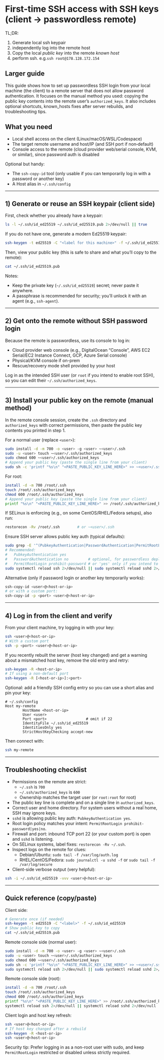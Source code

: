 # First-time SSH access with SSH keys (client → passwordless remote)

TL;DR:

1. Generate local ssh keypair
2. independently log into the remote host
3. Copy the local _public key_ into the remote _known host_
4. perform ssh. e.g.`ssh root@178.128.172.154`

## Larger guide

This guide shows how to set up passwordless SSH login from your local machine (the client) to a remote server that does not allow password authentication. It focuses on the manual method you used: copying the public key contents into the remote user’s `authorized_keys`. It also includes optional shortcuts, known_hosts fixes after server rebuilds, and troubleshooting tips.

## What you need

- Local shell access on the client (Linux/macOS/WSL/Codespace)
- The target remote username and host/IP (and SSH port if non‑default)
- Console access to the remote (cloud provider web/serial console, KVM, or similar), since password auth is disabled

Optional but handy:
- The `ssh-copy-id` tool (only usable if you can temporarily log in with a password or another key)
- A Host alias in `~/.ssh/config`

---

## 1) Generate or reuse an SSH keypair (client side)

First, check whether you already have a keypair:

```bash
ls -l ~/.ssh/id_ed25519 ~/.ssh/id_ed25519.pub 2>/dev/null || true
```

If you do not have one, generate a modern Ed25519 keypair:

```bash
ssh-keygen -t ed25519 -C "<label for this machine>" -f ~/.ssh/id_ed25519
```

Then, view your public key (this is safe to share and what you’ll copy to the remote):

```bash
cat ~/.ssh/id_ed25519.pub
```

Notes:
- Keep the private key (`~/.ssh/id_ed25519`) secret; never paste it anywhere.
- A passphrase is recommended for security; you’ll unlock it with an agent (e.g., `ssh-agent`).

---

## 2) Get onto the remote without SSH password login

Because the remote is passwordless, use its console to log in:

- Cloud provider web console (e.g., DigitalOcean “Console”, AWS EC2 Serial/EC2 Instance Connect, GCP, Azure Serial console)
- Physical/KVM console if on-prem
- Rescue/recovery mode shell provided by your host

Log in as the intended SSH user (or `root` if you intend to enable root SSH), so you can edit their `~/.ssh/authorized_keys`.

---

## 3) Install your public key on the remote (manual method)

In the remote console session, create the `.ssh` directory and `authorized_keys` with correct permissions, then paste the public key contents you printed in step 1.

For a normal user (replace `<user>`):

```bash
sudo install -d -m 700 -o <user> -g <user> ~<user>/.ssh
sudo -u <user> touch ~<user>/.ssh/authorized_keys
sudo chmod 600 ~<user>/.ssh/authorized_keys
# Append your public key (paste the single line from your client)
sudo sh -c 'printf "%s\n" "<PASTE_PUBLIC_KEY_LINE_HERE>" >> ~<user>/.ssh/authorized_keys'
```

For root:

```bash
install -d -m 700 /root/.ssh
touch /root/.ssh/authorized_keys
chmod 600 /root/.ssh/authorized_keys
# Append your public key (paste the single line from your client)
printf "%s\n" "<PASTE_PUBLIC_KEY_LINE_HERE>" >> /root/.ssh/authorized_keys
```

If SELinux is enforcing (e.g., on some CentOS/RHEL/Fedora setups), also run:

```bash
restorecon -Rv /root/.ssh        # or ~<user>/.ssh
```

Ensure SSH server allows public key auth (typical defaults):

```bash
sudo grep -E '^(PubkeyAuthentication|PasswordAuthentication|PermitRootLogin)' /etc/ssh/sshd_config || true
# Recommended:
#   PubkeyAuthentication yes
#   PasswordAuthentication no         # optional, for passwordless deployments
#   PermitRootLogin prohibit-password # or 'yes' only if you intend to use key-based root login
sudo systemctl reload ssh 2>/dev/null || sudo systemctl reload sshd 2>/dev/null || true
```

Alternative (only if password login or another key temporarily works):

```bash
ssh-copy-id <user>@<host-or-ip>
# or with a custom port:
ssh-copy-id -p <port> <user>@<host-or-ip>
```

---

## 4) Log in from the client and verify

From your client machine, try logging in with your key:

```bash
ssh <user>@<host-or-ip>
# With a custom port
ssh -p <port> <user>@<host-or-ip>
```

If you recently rebuilt the server (host key changed) and get a warning about a mismatched host key, remove the old entry and retry:

```bash
ssh-keygen -R <host-or-ip>
# If using a non-default port
ssh-keygen -R [<host-or-ip>]:<port>
```

Optional: add a friendly SSH config entry so you can use a short alias and pin your key:

```sshconfig
# ~/.ssh/config
Host my-remote
		HostName <host-or-ip>
		User <user>
		Port <port>                  # omit if 22
		IdentityFile ~/.ssh/id_ed25519
		IdentitiesOnly yes
		StrictHostKeyChecking accept-new
```

Then connect with:

```bash
ssh my-remote
```

---

## Troubleshooting checklist

- Permissions on the remote are strict:
	- `~/.ssh` is `700`
	- `~/.ssh/authorized_keys` is `600`
	- Ownership matches the target user (or `root:root` for root)
- The public key line is complete and on a single line in `authorized_keys`.
- Correct user and home directory. For system users without a real home, SSH may ignore keys.
- `sshd` is allowing public key auth: `PubkeyAuthentication yes`.
- Root login policy matches your intent: `PermitRootLogin prohibit-password|yes|no`.
- Firewall and port: inbound TCP port 22 (or your custom port) is open and `sshd` is listening.
- On SELinux systems, label fixes: `restorecon -Rv ~/.ssh`.
- Inspect logs on the remote for clues:
	- Debian/Ubuntu: `sudo tail -f /var/log/auth.log`
	- RHEL/CentOS/Fedora: `sudo journalctl -u sshd -f` or `sudo tail -f /var/log/secure`
- Client-side verbose output (very helpful):

```bash
ssh -i ~/.ssh/id_ed25519 -vvv <user>@<host-or-ip>
```

---

## Quick reference (copy/paste)

Client side:

```bash
# Generate once (if needed)
ssh-keygen -t ed25519 -C "<label>" -f ~/.ssh/id_ed25519
# Show public key to copy
cat ~/.ssh/id_ed25519.pub
```

Remote console side (normal user):

```bash
sudo install -d -m 700 -o <user> -g <user> ~<user>/.ssh
sudo -u <user> touch ~<user>/.ssh/authorized_keys
sudo chmod 600 ~<user>/.ssh/authorized_keys
sudo sh -c 'printf "%s\n" "<PASTE_PUBLIC_KEY_LINE_HERE>" >> ~<user>/.ssh/authorized_keys'
sudo systemctl reload ssh 2>/dev/null || sudo systemctl reload sshd 2>/dev/null || true
```

Remote console side (root):

```bash
install -d -m 700 /root/.ssh
touch /root/.ssh/authorized_keys
chmod 600 /root/.ssh/authorized_keys
printf "%s\n" "<PASTE_PUBLIC_KEY_LINE_HERE>" >> /root/.ssh/authorized_keys
systemctl reload ssh 2>/dev/null || systemctl reload sshd 2>/dev/null || true
```

Client login and host key refresh:

```bash
ssh <user>@<host-or-ip>
# If host key changed after a rebuild
ssh-keygen -R <host-or-ip>
ssh <user>@<host-or-ip>
```

Security tip: Prefer logging in as a non-root user with sudo, and keep `PermitRootLogin` restricted or disabled unless strictly required.

